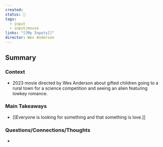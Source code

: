 ```yaml
---
created: 
status: 🔴
tags:
  - input
  - input/movie
links: "[[My Inputs]]"
director: Wes Anderson
---
```

## Summary
### Context
- 2023 movie directed by Wes Anderson about gifted children going to a rural town for a science competition and seeing an alien featuring lowkey romance.
### Main Takeaways
-   [[Everyone is looking for something and that something is love.]]
### Questions/Connections/Thoughts
-  


